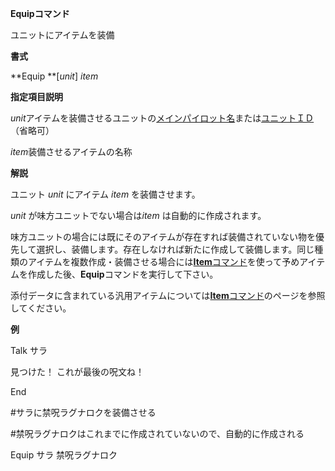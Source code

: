 **Equipコマンド**

ユニットにアイテムを装備

**書式**

**Equip **[*unit*] *item*

**指定項目説明**

*unit*アイテムを装備させるユニットの[メインパイロット名](メインパイロット名.md)または[ユニットＩＤ](ユニットＩＤ.md)（省略可）

*item*装備させるアイテムの名称

**解説**

ユニット *unit* にアイテム *item* を装備させます。

*unit* が味方ユニットでない場合は*item* は自動的に作成されます。

味方ユニットの場合には既にそのアイテムが存在すれば装備されていない物を優先して選択し、装備します。存在しなければ新たに作成して装備します。同じ種類のアイテムを複数作成・装備させる場合には[**Item**コマンド](Itemコマンド.md)を使って予めアイテムを作成した後、**Equip**コマンドを実行して下さい。

添付データに含まれている汎用アイテムについては[**Item**コマンド](Itemコマンド.md)のページを参照してください。

**例**

Talk サラ

見つけた！ これが最後の呪文ね！

End

#サラに禁呪ラグナロクを装備させる

#禁呪ラグナロクはこれまでに作成されていないので、自動的に作成される

Equip サラ 禁呪ラグナロク

